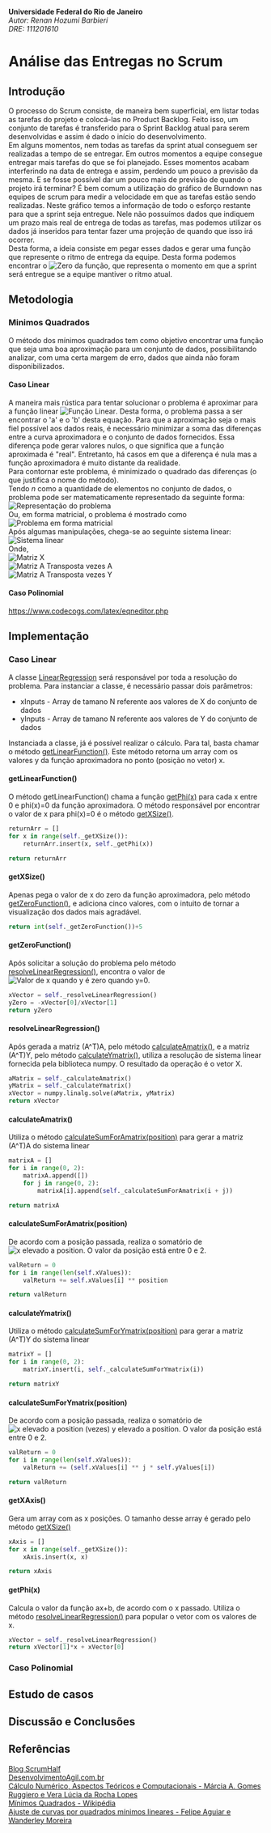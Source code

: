 **Universidade Federal do Rio de Janeiro**   
*Autor: Renan Hozumi Barbieri*   
*DRE: 111201610*
# Análise das Entregas no Scrum
## Introdução
O processo do Scrum consiste, de maneira bem superficial, em listar todas as tarefas do projeto e colocá-las no Product Backlog. Feito isso, um conjunto de tarefas é transferido para o Sprint Backlog atual para serem desenvolvidas e assim é dado o início do desenvolvimento.   
Em alguns momentos, nem todas as tarefas da sprint atual conseguem ser realizadas a tempo de se entregar. Em outros momentos a equipe consegue entregar mais tarefas do que se foi planejado. Esses momentos acabam interferindo na data de entrega e assim, perdendo um pouco a previsão da mesma. E se fosse possível dar um pouco mais de previsão de quando o projeto irá terminar?
É bem comum a utilização do gráfico de Burndown nas equipes de scrum para medir a velocidade em que as tarefas estão sendo realizadas. Neste gráfico temos a informação de todo o esforço restante para que a sprint seja entregue. Nele não possuímos dados que indiquem um prazo mais real de entrega de todas as tarefas, mas podemos utilizar os dados já inseridos para tentar fazer uma projeção de quando que isso irá ocorrer.   
Desta forma, a ideia consiste em pegar esses dados e gerar uma função que represente o ritmo de entrega da equipe. Desta forma podemos encontrar o ![Zero da função](/images/func_of-x_zero.gif), que representa o momento em que a sprint será entregue se a equipe mantiver o ritmo atual.   

## Metodologia
### Minimos Quadrados
O método dos mínimos quadrados tem como objetivo encontrar uma função que seja uma boa aproximação para um conjunto de dados, possibilitando analizar, com uma certa margem de erro, dados que ainda não foram disponibilizados.   
#### Caso Linear
A maneira mais rústica para tentar solucionar o problema é aproximar para a função linear ![Função Linear](/images/linearEquation.gif). Desta forma, o problema passa a ser encontrar o 'a' e o 'b' desta equação.
Para que a aproximação seja o mais fiel possível aos dados reais, é necessário minimizar a soma das diferenças entre a curva aproximadora e o conjunto de dados fornecidos. Essa diferença pode gerar valores nulos, o que significa que a função aproximada é "real". Entretanto, há casos em que a diferença é nula mas a função aproximadora é muito distante da realidade.   
Para contornar este problema, é minimizado o quadrado das diferenças (o que justifica o nome do método).    
Tendo *n* como a quantidade de elementos no conjunto de dados, o problema pode ser matematicamente representado da seguinte forma: ![Representação do problema](/images/func_of-s_ba.gif)   
Ou, em forma matricial, o problema é mostrado como ![Problema em forma matricial](/images/matrix_s_ba.gif)   
Após algumas manipulações, chega-se ao seguinte sistema linear:   
![Sistema linear](/images/linearProblem.gif)   
Onde,   
![Matriz X](/images/matrix_x.gif)   
![Matriz A Transposta vezes A](/images/matrix_at-a.gif)   
![Matriz A Transposta vezes Y](/images/matrix_at-y.gif)    
#### Caso Polinomial
https://www.codecogs.com/latex/eqneditor.php

## Implementação
### Caso Linear
A classe [LinearRegression](LinearRegression.py) será responsável por toda a resolução do problema. Para instanciar a classe, é necessário passar dois parâmetros:   
* xInputs - Array de tamano N referente aos valores de X do conjunto de dados
* yInputs - Array de tamano N referente aos valores de Y do conjunto de dados

Instanciada a classe, já é possível realizar o cálculo. Para tal, basta chamar o método [getLinearFunction()](#getlinearfunction). Este método retorna um array com os valores y da função aproximadora no ponto (posição no vetor) x.   
#### getLinearFunction()
O método getLinearFunction() chama a função [getPhi(x)](#getphix) para cada x entre 0 e phi(x)=0 da função aproximadora. O método responsável por encontrar o valor de x para phi(x)=0 é o método [getXSize()](#getxsize).
``` python
returnArr = []
for x in range(self._getXSize()):
    returnArr.insert(x, self._getPhi(x))

return returnArr
```
#### getXSize()
Apenas pega o valor de x do zero da função aproximadora, pelo método [getZeroFunction()](#getzerofunction), e adiciona cinco valores, com o intuito de tornar a visualização dos dados mais agradável.
``` python
return int(self._getZeroFunction())+5
```
#### getZeroFunction()
Após solicitar a solução do problema pelo método [resolveLinearRegression()](#resolvelinearregression), encontra o valor de ![Valor de x quando y é zero](/images/eq_zeroy.gif) quando y=0.
``` python
xVector = self._resolveLinearRegression()
yZero = -xVector[0]/xVector[1]
return yZero
```
#### resolveLinearRegression()
Após gerada a matriz (A^T)A, pelo método [calculateAmatrix()](#calculateamatrix), e a matriz (A^T)Y, pelo método [calculateYmatrix()](#calculateymatrix), utiliza a resolução de sistema linear fornecida pela biblioteca numpy. O resultado da operação é o vetor X.
``` python
aMatrix = self._calculateAmatrix()
yMatrix = self._calculateYmatrix()
xVector = numpy.linalg.solve(aMatrix, yMatrix)
return xVector
```
#### calculateAmatrix()
Utiliza o método [calculateSumForAmatrix(position)](#calculatesumforamatrixposition) para gerar a matriz (A^T)A do sistema linear 
``` python
matrixA = []
for i in range(0, 2):
    matrixA.append([])
    for j in range(0, 2):
        matrixA[i].append(self._calculateSumForAmatrix(i + j))

return matrixA
```
#### calculateSumForAmatrix(position)
De acordo com a posição passada, realiza o somatório de ![x elevado a position](/images/pow_x-position.gif). O valor da posição está entre 0 e 2.
``` python
valReturn = 0
for i in range(len(self.xValues)):
    valReturn += self.xValues[i] ** position

return valReturn
```
#### calculateYmatrix()
Utiliza o método [calculateSumForYmatrix(position)](#calculatesumforymatrixposition) para gerar a matriz (A^T)Y do sistema linear
``` python
matrixY = []
for i in range(0, 2):
    matrixY.insert(i, self._calculateSumForYmatrix(i))

return matrixY
```
#### calculateSumForYmatrix(position)
De acordo com a posição passada, realiza o somatório de ![x elevado a position (vezes) y elevado a position](/images/pow_xy-position.gif). O valor da posição está entre 0 e 2.
``` python
valReturn = 0
for i in range(len(self.xValues)):
    valReturn += (self.xValues[i] ** j * self.yValues[i])

return valReturn
```
#### getXAxis()
Gera um array com as x posições. O tamanho desse array é gerado pelo método [getXSize()](#getzsize) 
``` python
xAxis = []
for x in range(self._getXSize()):
    xAxis.insert(x, x)

return xAxis
```
#### getPhi(x)
Calcula o valor da função ax+b, de acordo com o x passado. Utiliza o método [resolveLinearRegression()](#resolvelinearregression) para popular o vetor com os valores de x. 
``` python
xVector = self._resolveLinearRegression()
return xVector[1]*x + xVector[0]
```

### Caso Polinomial

## Estudo de casos
## Discussão e Conclusões

## Referências
[Blog ScrumHalf](http://blog.myscrumhalf.com/2012/01/burndown-chart-medindo-o-progresso-de-sua-sprint-e-trazendo-indicativos-do-processo-de-trabalho-da-equipe/)   
[DesenvolvimentoAgil.com.br](http://www.desenvolvimentoagil.com.br/scrum/)   
[Cálculo Numérico, Aspectos Teóricos e Computacionais - Márcia A. Gomes Ruggiero e Vera Lúcia da Rocha Lopes]()      
[Mínimos Quadrados - Wikipédia](https://pt.wikipedia.org/wiki/M%C3%A9todo_dos_m%C3%ADnimos_quadrados)   
[Ajuste de curvas por quadrados mínimos lineares - Felipe Aguiar e Wanderley Moreira](http://www.mat.ufmg.br/gaal/aplicacoes/quadrados_minimos.pdf)
